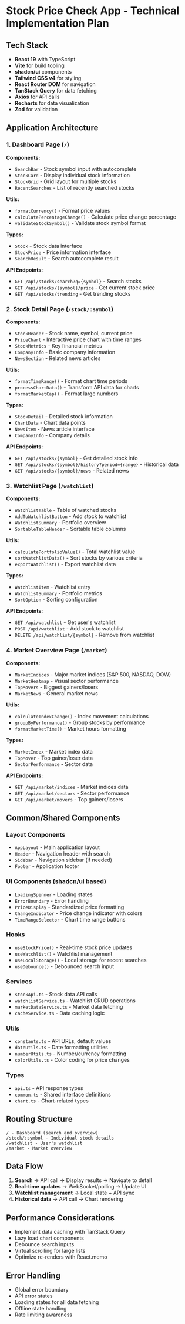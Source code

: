 # Stock Price Check App - Technical Implementation Plan

## Tech Stack

- **React 19** with TypeScript
- **Vite** for build tooling
- **shadcn/ui** components
- **Tailwind CSS v4** for styling
- **React Router DOM** for navigation
- **TanStack Query** for data fetching
- **Axios** for API calls
- **Recharts** for data visualization
- **Zod** for validation

## Application Architecture

### 1. Dashboard Page (`/`)

**Components:**

- `SearchBar` - Stock symbol input with autocomplete
- `StockCard` - Display individual stock information
- `StockGrid` - Grid layout for multiple stocks
- `RecentSearches` - List of recently searched stocks

**Utils:**

- `formatCurrency()` - Format price values
- `calculatePercentageChange()` - Calculate price change percentage
- `validateStockSymbol()` - Validate stock symbol format

**Types:**

- `Stock` - Stock data interface
- `StockPrice` - Price information interface
- `SearchResult` - Search autocomplete result

**API Endpoints:**

- `GET /api/stocks/search?q={symbol}` - Search stocks
- `GET /api/stocks/{symbol}/price` - Get current stock price
- `GET /api/stocks/trending` - Get trending stocks

### 2. Stock Detail Page (`/stock/:symbol`)

**Components:**

- `StockHeader` - Stock name, symbol, current price
- `PriceChart` - Interactive price chart with time ranges
- `StockMetrics` - Key financial metrics
- `CompanyInfo` - Basic company information
- `NewsSection` - Related news articles

**Utils:**

- `formatTimeRange()` - Format chart time periods
- `processChartData()` - Transform API data for charts
- `formatMarketCap()` - Format large numbers

**Types:**

- `StockDetail` - Detailed stock information
- `ChartData` - Chart data points
- `NewsItem` - News article interface
- `CompanyInfo` - Company details

**API Endpoints:**

- `GET /api/stocks/{symbol}` - Get detailed stock info
- `GET /api/stocks/{symbol}/history?period={range}` - Historical data
- `GET /api/stocks/{symbol}/news` - Related news

### 3. Watchlist Page (`/watchlist`)

**Components:**

- `WatchlistTable` - Table of watched stocks
- `AddToWatchlistButton` - Add stock to watchlist
- `WatchlistSummary` - Portfolio overview
- `SortableTableHeader` - Sortable table columns

**Utils:**

- `calculatePortfolioValue()` - Total watchlist value
- `sortWatchlistData()` - Sort stocks by various criteria
- `exportWatchlist()` - Export watchlist data

**Types:**

- `WatchlistItem` - Watchlist entry
- `WatchlistSummary` - Portfolio metrics
- `SortOption` - Sorting configuration

**API Endpoints:**

- `GET /api/watchlist` - Get user's watchlist
- `POST /api/watchlist` - Add stock to watchlist
- `DELETE /api/watchlist/{symbol}` - Remove from watchlist

### 4. Market Overview Page (`/market`)

**Components:**

- `MarketIndices` - Major market indices (S&P 500, NASDAQ, DOW)
- `MarketHeatmap` - Visual sector performance
- `TopMovers` - Biggest gainers/losers
- `MarketNews` - General market news

**Utils:**

- `calculateIndexChange()` - Index movement calculations
- `groupByPerformance()` - Group stocks by performance
- `formatMarketTime()` - Market hours formatting

**Types:**

- `MarketIndex` - Market index data
- `TopMover` - Top gainer/loser data
- `SectorPerformance` - Sector data

**API Endpoints:**

- `GET /api/market/indices` - Market indices data
- `GET /api/market/sectors` - Sector performance
- `GET /api/market/movers` - Top gainers/losers

## Common/Shared Components

### Layout Components

- `AppLayout` - Main application layout
- `Header` - Navigation header with search
- `Sidebar` - Navigation sidebar (if needed)
- `Footer` - Application footer

### UI Components (shadcn/ui based)

- `LoadingSpinner` - Loading states
- `ErrorBoundary` - Error handling
- `PriceDisplay` - Standardized price formatting
- `ChangeIndicator` - Price change indicator with colors
- `TimeRangeSelector` - Chart time range buttons

### Hooks

- `useStockPrice()` - Real-time stock price updates
- `useWatchlist()` - Watchlist management
- `useLocalStorage()` - Local storage for recent searches
- `useDebounce()` - Debounced search input

### Services

- `stockApi.ts` - Stock data API calls
- `watchlistService.ts` - Watchlist CRUD operations
- `marketDataService.ts` - Market data fetching
- `cacheService.ts` - Data caching logic

### Utils

- `constants.ts` - API URLs, default values
- `dateUtils.ts` - Date formatting utilities
- `numberUtils.ts` - Number/currency formatting
- `colorUtils.ts` - Color coding for price changes

### Types

- `api.ts` - API response types
- `common.ts` - Shared interface definitions
- `chart.ts` - Chart-related types

## Routing Structure

```
/ - Dashboard (search and overview)
/stock/:symbol - Individual stock details
/watchlist - User's watchlist
/market - Market overview
```

## Data Flow

1. **Search** → API call → Display results → Navigate to detail
2. **Real-time updates** → WebSocket/polling → Update UI
3. **Watchlist management** → Local state + API sync
4. **Historical data** → API call → Chart rendering

## Performance Considerations

- Implement data caching with TanStack Query
- Lazy load chart components
- Debounce search inputs
- Virtual scrolling for large lists
- Optimize re-renders with React.memo

## Error Handling

- Global error boundary
- API error states
- Loading states for all data fetching
- Offline state handling
- Rate limiting awareness
